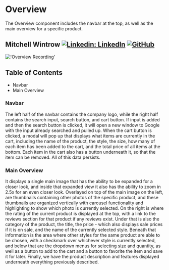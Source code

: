 # Overview
The Overview component includes the navbar at the top, as well as the main overview for a specific product.

## Mitchell Wintrow [![Linkedin: LinkedIn](https://img.shields.io/badge/linkedin-%230077B5.svg?style=for-the-badge&logo=linkedin&logoColor=white&link=https://www.linkedin.com/in/kevinzhugao/)](https://www.linkedin.com/in/mitchell-wintrow-87b180216/) [![GitHub](https://img.shields.io/badge/github-%23121011.svg?style=for-the-badge&logo=github&logoColor=white&link=https://github.com/Daniel-Ghaly)](https://github.com/mrrobotisreal)

!['Overview Recording'](overview.gif)

## Table of Contents
- Navbar
- Main Overview

### Navbar
The left half of the navbar contains the company logo, while the right half contains the search input, search button, and cart button. If input is added
and then the search button is clicked, it will open a new window to Google with the input already searched and pulled up. When the cart button is clicked,
a modal will pop up that displays what items are currently in the cart, including the name of the product, the style, the size, how many of each item has
been added to the cart, and the total price of all items at the bottom. Each item in the cart also has a button underneath it, so that the item can be
removed. All of this data persists.

### Main Overview
It displays a single main image that has the ability to be expanded for a closer look, and inside that expanded view it also has the ability to
zoom in 2.5x for an even closer look. Overlayed on top of the main image on the left, are thumbnails containing other photos of the specific product,
and these thumbnails are organized vertically with carousel functionality and highlighting to show which photo is currently selected.
On the right is where the rating of the current product is displayed at the top, with a link to the reviews section for that product
if any reviews exist. Under that is also the category of the product, the title, the price - which also displays sale prices if it is on sale,
and the name of the currently selected style. Beneath that information is the area where other styles for the same product are able to be chosen,
with a checkmark over whichever style is currently selected, and below that are the dropdown menus for selecting size and quantity,
as well as a button to add to the cart and a button to favorite the item and save it for later. Finally, we have the product description
and features displayed underneath everything previously described.